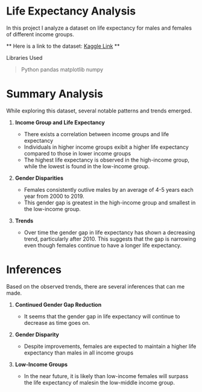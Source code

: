 # Life Expectancy Analysis

In this project I analyze a dataset on life expectancy for males and females of different income groups.

** Here is a link to the dataset: [Kaggle Link](https://www.kaggle.com/datasets/joebeachcapital/life-expectancy) **

Libraries Used
> Python
> pandas
> matplotlib
> numpy

# Summary Analysis

While exploring this dataset, several notable patterns and trends emerged. 

1. **Income Group and Life Expectancy**
    * There exists a correlation between income groups and life expectancy
    * Individuals in higher income groups exibit a higher life expectancy compared to those in lower income groups
    * The highest life expectancy is observed in the high-income group, while the lowest is found in the low-income group.
    
2. **Gender Disparities**
    * Females consistently outlive males by an average of 4-5 years each year from 2000 to 2019.
    * This gender gap is greatest in the high-income group and smallest in the low-income group.
    
3. **Trends**
    * Over time the gender gap in life expectancy has shown a decreasing trend, particularly after 2010. This suggests that the gap is narrowing even though females continue to have a longer life expectancy.
    
# Inferences

Based on the observed trends, there are several inferences that can me made.

1. **Continued Gender Gap Reduction**
    * It seems that the gender gap in life expectancy will continue to decrease as time goes on.
   
2. **Gender Disparity**
    * Despite improvements, females are expected to maintain a higher life expectancy than males in all income groups

3. **Low-Income Groups**
    * In the near future, it is likely than low-income females will surpass the life expectancy of malesin the low-middle income group.
    
    
